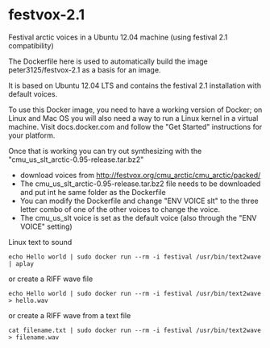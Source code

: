 # festvox-2.1
Festival arctic voices in a Ubuntu 12.04 machine (using festival 2.1 compatibility)

The Dockerfile here is used to automatically build the image peter3125/festvox-2.1 as a basis for an image.

It is based on Ubuntu 12.04 LTS and contains the festival 2.1 installation with default voices.

To use this Docker image, you need to have a working version of Docker; on Linux and Mac OS you will also need a way to run a Linux kernel in a virtual machine. Visit docs.docker.com and follow the "Get Started" instructions for your platform.

Once that is working you can try out synthesizing with the "cmu_us_slt_arctic-0.95-release.tar.bz2" 
* download voices from http://festvox.org/cmu_arctic/cmu_arctic/packed/  
* The cmu_us_slt_arctic-0.95-release.tar.bz2 file needs to be downloaded and put int he same folder as the Dockerfile
* You can modify the Dockerfile and change "ENV VOICE slt" to the three letter combo of one of the other voices to change the voice.
* The cmu_us_slt voice is set as the default voice (also through the "ENV VOICE" setting)

Linux text to sound
```
echo Hello world | sudo docker run --rm -i festival /usr/bin/text2wave | aplay
```
or create a RIFF wave file
```
echo Hello world | sudo docker run --rm -i festival /usr/bin/text2wave > hello.wav
```
or create a RIFF wave from a text file
```
cat filename.txt | sudo docker run --rm -i festival /usr/bin/text2wave > filename.wav
```

